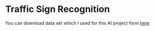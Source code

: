 # Traffic Sign Recognition

You can download data set which I used for this AI project form [here](https://drive.google.com/drive/folders/1NDjds8l_YNpG5giEmKhj_jnBMj2sOabl?usp=sharing)
